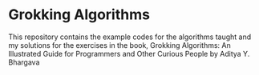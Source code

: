 <h1>Grokking Algorithms</h1>
This repository contains the example codes for the algorithms taught and my solutions for the exercises in the book,<n>
Grokking Algorithms: An Illustrated Guide for Programmers and Other Curious People by Aditya Y. Bhargava
